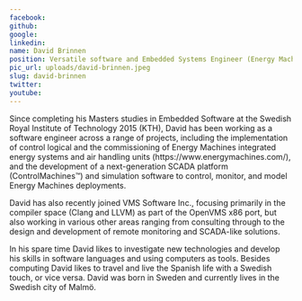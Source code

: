 ```yaml
---
facebook: 
github: 
google: 
linkedin: 
name: David Brinnen
position: Versatile software and Embedded Systems Engineer (Energy Machines)
pic_url: uploads/david-brinnen.jpeg
slug: david-brinnen
twitter: 
youtube: 
---
```

<p>Since completing his Masters studies in Embedded Software at the Swedish Royal Institute of Technology 2015 (KTH), David has been working as a software engineer across a range of projects, including the implementation of control logical and the commissioning of Energy Machines integrated energy systems and air handling units (https://www.energymachines.com/), and the development of a next-generation SCADA platform (ControlMachines&trade;) and simulation software to control, monitor, and model Energy Machines deployments.</p>

<p>David has also recently joined VMS Software Inc., focusing primarily in the compiler space (Clang and LLVM) as part of the OpenVMS x86 port, but also working in various other areas ranging from consulting through to the design and development of remote monitoring and SCADA-like solutions.</p>

<p>In his spare time David likes to investigate new technologies and develop his skills in software languages and using computers as tools. Besides computing David likes to travel and live the Spanish life with a Swedish touch, or vice versa. David was born in Sweden and currently lives in the Swedish city of Malm&ouml;.</p>
